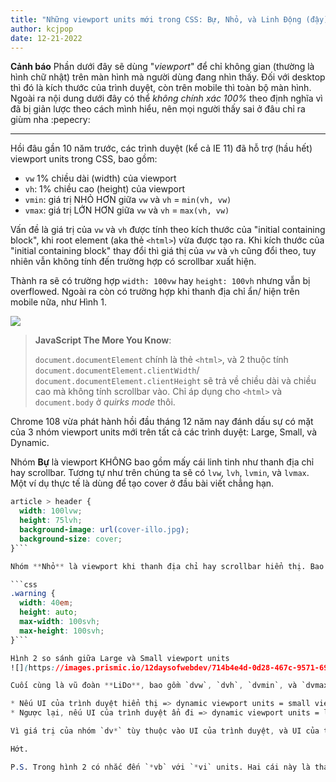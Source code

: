 ```yaml
---
title: "Những viewport units mới trong CSS: Bự, Nhỏ, và Linh Động (đậy)"
author: kcjpop
date: 12-21-2022
---
```


**Cảnh báo**
Phần dưới đây sẽ dùng "_viewport_" để chỉ không gian (thường là hình chữ nhật) trên màn hình mà người dùng đang nhìn thấy. Đối với desktop thì đó là kích thước của trình duyệt, còn trên mobile thì toàn bộ màn hình. Ngoài ra nội dung dưới đây có thể _không chính xác 100%_ theo định nghĩa vì đã bị giản lược theo cách mình hiểu, nên mọi người thấy sai ở đâu chỉ ra giùm nha :pepecry:

---

Hồi đâu gần 10 năm trước, các trình duyệt (kể cả IE 11) đã hỗ trợ (hầu hết) viewport units trong CSS, bao gồm:

* `vw` 1% chiều dài (width) của viewport
* `vh`: 1% chiều cao (height) của viewport
* `vmin`: giá trị NHỎ HƠN giữa `vw` và `vh` = `min(vh, vw)`
* `vmax`: giá trị LỚN HƠN giữa `vw` và `vh` = `max(vh, vw)`

Vấn đề là giá trị của `vw` và `vh` được tính theo kích thước của "initial containing block", khi root element (aka thẻ `<html>`) vừa được tạo ra. Khi kích thước của "initial containing block" thay đổi thì giá thị của `vw` và `vh` cũng đổi theo, tuy nhiên vẫn không tính đến trường hợp có scrollbar xuất hiện.

Thành ra sẽ có trường hợp `width: 100vw` hay `height: 100vh` nhưng vẫn bị overflowed. Ngoài ra còn có trường hợp khi thanh địa chỉ ẩn/ hiện trên mobile nữa, như Hình 1.

![](https://i0.wp.com/css-tricks.com/wp-content/uploads/2019/10/100vh_problem.png?ssl=1)

> **JavaScript The More You Know**: 
> 
> `document.documentElement` chính là thẻ `<html>`, và 2 thuộc tính `document.documentElement.clientWidth`/ `document.documentElement.clientHeight` sẽ trả về chiều dài và chiều cao mà không tính scrollbar vào. Chỉ áp dụng cho `<html>` và `document.body` ở _quirks mode_ thôi.

Chrome 108 vừa phát hành hồi đầu tháng 12 năm nay đánh dấu sự có mặt của 3 nhóm viewport units mới trên tất cả các trình duyệt: Large, Small, và Dynamic.

Nhóm **Bự** là viewport KHÔNG bao gồm mấy cái linh tinh như thanh địa chỉ hay scrollbar. Tương tự như trên chúng ta sẽ có `lvw`, `lvh`, `lvmin`, và `lvmax`. Một ví dụ thực tế là dùng để tạo cover ở đầu bài viết chẳng hạn.

```css
article > header {
  width: 100lvw;
  height: 75lvh;
  background-image: url(cover-illo.jpg);
  background-size: cover;
}```

Nhóm **Nhỏ** là viewport khi thanh địa chỉ hay scrollbar hiển thị. Bao gồm các units như `svw`, `svh`, `svmin`, và `svmax`. Một ví dụ cụ thể là khi làm modal và chúng ta muốn modal luôn nằm trong vùng nhìn thấy, thay vì bị UI của trình duyệt che lại.

```css
.warning {
  width: 40em;
  height: auto;
  max-width: 100svh;
  max-height: 100svh;
}```

Hình 2 so sánh giữa Large và Small viewport units
![](https://images.prismic.io/12daysofwebdev/714b4e4d-0d28-467c-9571-6946ab487e35_viewports2.png?auto=compress,format)

Cuối cùng là vũ đoàn **LiDo**, bao gồm `dvw`, `dvh`, `dvmin`, và `dvmax`, theo ý nghĩa là:

* Nếu UI của trình duyệt hiển thị => dynamic viewport units = small viewport units
* Ngược lại, nếu UI của trình duyệt ẩn đi => dynamic viewport units = large viewport units

Vì giá trị của nhóm `dv*` tùy thuộc vào UI của trình duyệt, và UI của trình duyệt thì thay đổi liên tục, nên cần phải cân nhắc khi dùng các giá trị này vì có thể ảnh hưởng performance, cũng như tạo ra chuyển động không cần thiết.

Hớt.

P.S. Trong hình 2 có nhắc đến `*vb` với `*vi` units. Hai cái này là thay vì dùng `width/ height` lại dựa vào trục `block/ inline`. Còn trục `block/ inline` là gì thì để ai đó khác nói vậy :pepedeep: